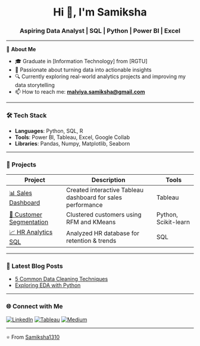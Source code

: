 <h1 align="center">Hi 👋, I'm Samiksha</h1>
<h3 align="center">Aspiring Data Analyst | SQL | Python | Power BI | Excel</h3>

---

🌟 **About Me**
- 🎓 Graduate in [Information Technology] from [RGTU]
- 🧠 Passionate about turning data into actionable insights
- 🔍 Currently exploring real-world analytics projects and improving my data storytelling
- 📫 How to reach me: **malviya.samiksha@gmail.com**

---

### 🛠️ Tech Stack
- **Languages**: Python, SQL, R
- **Tools**: Power BI, Tableau, Excel, Google Collab
- **Libraries**: Pandas, Numpy, Matplotlib, Seaborn

---

### 📂 Projects

| Project | Description | Tools |
|--------|-------------|-------|
| [📊 Sales Dashboard](https://public.tableau.com/app/profile/samiksha.malviya) | Created interactive Tableau dashboard for sales performance | Tableau |
| [🧮 Customer Segmentation](https://github.com/yourusername/customer-segmentation) | Clustered customers using RFM and KMeans | Python, Scikit-learn |
| [📈 HR Analytics SQL](https://github.com/yourusername/sql-projects) | Analyzed HR database for retention & trends | SQL |

---

### 📝 Latest Blog Posts
- [5 Common Data Cleaning Techniques](https://medium.com/your-link)
- [Exploring EDA with Python](https://medium.com/your-link)

---

### 🌐 Connect with Me

[![LinkedIn](https://img.shields.io/badge/LinkedIn-blue?style=for-the-badge&logo=linkedin&logoColor=white)](www.linkedin.com/in/samiksha-malviya)
[![Tableau](https://img.shields.io/badge/Tableau-E97627?style=for-the-badge&logo=tableau&logoColor=white)](https://public.tableau.com/app/profile/samiksha.malviya)
[![Medium](https://img.shields.io/badge/Medium-000000?style=for-the-badge&logo=medium&logoColor=white)](https://medium.com/@yourname)

---

⭐️ From [Samiksha1310](https://github.com/Samiksha1310)
